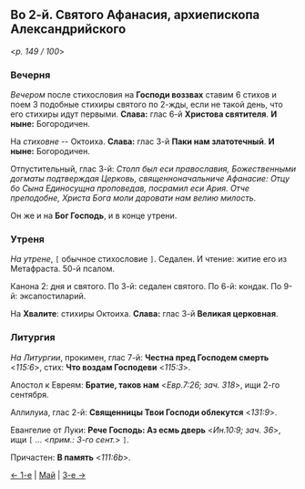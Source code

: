 ## Во 2-й. Святого Афанасия, архиепископа Александрийского

<*p. 149 / 100*>

### Вечерня

*Вечером* после стихословия на **Господи воззвах** ставим 6 стихов и поем 3 подобные стихиры 
святого по 2-жды, если не такой день, что его стихиры идут первыми. 
**Слава:** глас 6-й **Христова святителя**. **И ныне:** Богородичен.  

На *стиховне* -- Октоиха. **Слава:** глас 3-й **Паки нам златотечный**. **И ныне:** Богородичен. 

Отпустительный, глас 3-й: *Столп был еси православия, Божественными догматы подтверждая Церковь, 
священноначальниче Афанасие: Отцу бо Сына Единосущна проповедав, посрамил еси Ария. Отче преподобне,
Христа Бога моли даровати нам велию милость*. 

Он же и на **Бог Господь**, и в конце утрени.

### Утреня

*На утрене*, `[` обычное стихословие `]`. Седален. И чтение: житие его из Метафраста. 50-й псалом. 

Канона 2: дня и святого. 
По 3-й: седален святого. 
По 6-й: кондак. 
По 9-й: эксапостиларий. 

На **Хвалите**: стихиры Октоиха. **Слава:** глас 3-й **Великая церковная**.

### Литургия

*На Литургии*, прокимен, глас 7-й: **Честна пред Господем смерть** <*115:6*>, 
стих: **Что воздам Господеви** <*115:3*>. 

Апостол к Евреям: **Братие, таков нам** <*Евр.7:26; зач. 318*>, ищи 2-го сентября. 

Аллилуиа, глас 2-й: **Священницы Твои Господи облекутся** <*131:9*>.
 
Евангелие от Луки: **Рече Господь: Аз есмь дверь** <*Ин.10:9; зач. 36*>, 
ищи `[` ... <*прим.: 3-го сент.*> `]`. 

Причастен: **В память** <*111:6b*>. 

[← 1-е](05_01_MES.ru.md) | [Май](README.md#2-й) | [3-е →](05_03_MES.ru.md)
